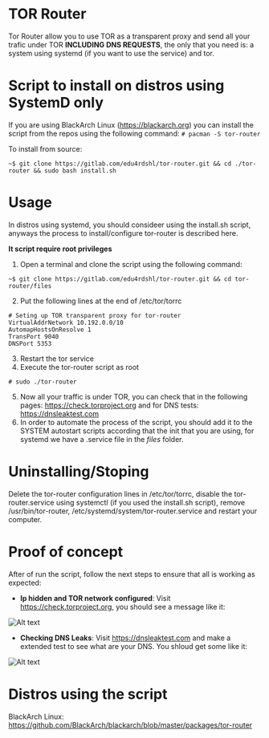 # TOR Router

Tor Router allow you to use TOR as a transparent proxy and send all your trafic under TOR **INCLUDING DNS REQUESTS**, the only that you need is: a system using systemd (if you want to use the service) and tor.

# Script to install on distros using SystemD only

If you are using BlackArch Linux (https://blackarch.org) you can install the script from the repos using the following command: `# pacman -S tor-router`

To install from source:

```
~$ git clone https://gitlab.com/edu4rdshl/tor-router.git && cd ./tor-router && sudo bash install.sh
```

# Usage

In distros using systemd, you should consideer using the install.sh script, anyways the process to install/configure tor-router is described here.

**It script require root privileges**

1. Open a terminal and clone the script using the following command:
```
~$ git clone https://gitlab.com/edu4rdshl/tor-router.git && cd tor-router/files
```
2. Put the following lines at the end of /etc/tor/torrc
```
# Seting up TOR transparent proxy for tor-router
VirtualAddrNetwork 10.192.0.0/10
AutomapHostsOnResolve 1
TransPort 9040
DNSPort 5353
```
3. Restart the tor service
4. Execute the tor-router script as root
```
# sudo ./tor-router
```
5. Now all your traffic is under TOR, you can check that in the following pages: https://check.torproject.org and for DNS tests: https://dnsleaktest.com 
6. In order to automate the process of the script, you should add it to the SYSTEM autostart scripts according that the init that you are using, for systemd we have a .service file in the *files* folder.

# Uninstalling/Stoping

Delete the tor-router configuration lines in /etc/tor/torrc, disable the tor-router.service using systemctl (if you used the install.sh script), remove /usr/bin/tor-router, /etc/systemd/system/tor-router.service and restart your computer.

# Proof of concept

After of run the script, follow the next steps to ensure that all is working as expected:

- **Ip hidden and TOR network configured**: Visit https://check.torproject.org, you should see a message like it:

![Alt text](https://i.imgur.com/FboGoCr.png "Ip check")

- **Checking DNS Leaks**: Visit https://dnsleaktest.com and make a extended test to see what are your DNS. You shloud get some like it:

![Alt text](https://i.imgur.com/IEdfVHj.png "DNS check")

# Distros using the script

BlackArch Linux: https://github.com/BlackArch/blackarch/blob/master/packages/tor-router